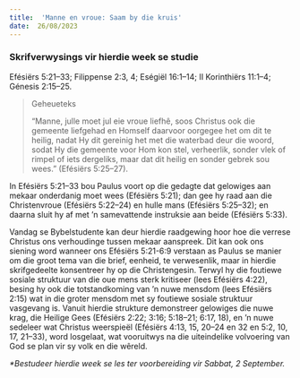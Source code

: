 ```yaml
---
title:  'Manne en vroue: Saam by die kruis'
date:  26/08/2023
---
```


### Skrifverwysings vir hierdie week se studie
Efésiërs 5:21–33;  Filippense 2:3, 4;  Eségiël 16:1–14;  II Korinthiërs 11:1–4; Génesis 2:15–25.

> <p>Geheueteks</p>
> “Manne, julle moet jul eie vroue liefhê, soos Christus ook die gemeente liefgehad en Homself daarvoor oorgegee het om dit te heilig, nadat Hy dit gereinig het met die waterbad deur die woord, sodat Hy die gemeente voor Hom kon stel, verheerlik, sonder vlek of rimpel of iets dergeliks, maar dat dit heilig en sonder gebrek sou wees.” (Efésiërs 5:25–27).

In Efésiërs 5:21–33 bou Paulus voort op die gedagte dat gelowiges aan mekaar onderdanig moet wees (Efésiërs 5:21); dan gee hy raad aan die Christenvroue (Efésiërs 5:22–24) en hulle mans (Efésiërs 5:25–32); en daarna sluit hy af met ’n samevattende instruksie aan beide (Efésiërs 5:33).

Vandag se Bybelstudente kan deur hierdie raadgewing hoor hoe die verrese Christus ons verhoudinge tussen mekaar aanspreek. Dit kan ook ons siening word wanneer ons Efésiërs 5:21-6:9 verstaan as Paulus se manier om die groot tema van die brief, eenheid, te verwesenlik, maar in hierdie skrifgedeelte konsentreer hy op die Christengesin. Terwyl hy die foutiewe sosiale struktuur van die oue mens sterk kritiseer (lees Efésiërs 4:22), besing hy ook die totstandkoming van ’n nuwe mensdom (lees Efésiërs 2:15) wat in die groter mensdom met sy foutiewe sosiale struktuur vasgevang is. Vanuit hierdie strukture demonstreer gelowiges die nuwe krag, die Heilige Gees (Efésiërs 2:22; 3:16;  5:18–21;  6:17, 18), en ’n nuwe sedeleer wat Christus weerspieël (Efésiërs 4:13, 15, 20–24 en 32 en 5:2, 10, 17, 21–33), word losgelaat, wat vooruitwys na die uiteindelike volvoering van God se plan vir sy volk en die wêreld.

_*Bestudeer hierdie week se les ter voorbereiding vir Sabbat, 2 September._